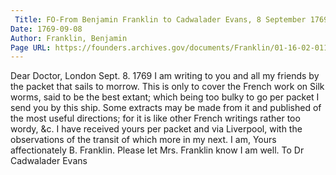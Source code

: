 ```yaml
---
 Title: FO-From Benjamin Franklin to Cadwalader Evans, 8 September 1769
Date: 1769-09-08
Author: Franklin, Benjamin
Page URL: https://founders.archives.gov/documents/Franklin/01-16-02-0114
---
```


Dear Doctor,
London Sept. 8. 1769
I am writing to you and all my friends by the packet that sails to morrow. This is only to cover the French work on Silk worms, said to be the best extant; which being too bulky to go per packet I send you by this ship. Some extracts may be made from it and published of the most useful directions; for it is like other French writings rather too wordy, &c. I have received yours per packet and via Liverpool, with the observations of the transit of which more in my next. I am, Yours affectionately
B. Franklin.
Please let Mrs. Franklin know I am well.
To Dr Cadwalader Evans

